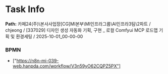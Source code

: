 # Task Info

**Path:** 카페24(주)\본사사업장\[CG]MI본부\MI인프라그룹\AI인프라3팀\2파트 / chjeong / [337029] 디자인 생성 자동화 기획, 구현 _ 로컬 Comfyui MCP 로드맵 기획 및 환경세팅 / 2025-10-01_00-00-00

### BPMN
- ["https://n8n-mi-039-web.hanpda.com/workflow/V3n59yO62CQPZ5PX"]

